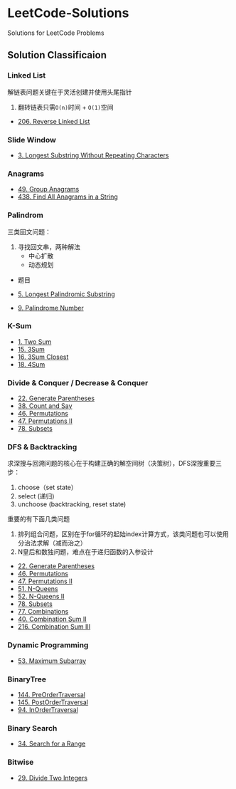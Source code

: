 # LeetCode-Solutions

Solutions for LeetCode Problems

##  Solution Classificaion

### Linked List

解链表问题关键在于灵活创建并使用头尾指针

1. 翻转链表只需`O(n)`时间 + `O(1)`空间

- [206. Reverse Linked List](https://leetcode.com/problems/reverse-linked-list/description/)

### Slide Window

- [3. Longest Substring Without Repeating Characters](https://leetcode.com/problems/longest-substring-without-repeating-characters/)

### Anagrams

- [49. Group Anagrams](https://leetcode.com/problems/group-anagrams/description/)
- [438. Find All Anagrams in a String](https://leetcode.com/problems/find-all-anagrams-in-a-string/description/)


### Palindrom

三类回文问题：

1. 寻找回文串，两种解法
    - 中心扩散
    - 动态规划

- 题目

- [5. Longest Palindromic Substring](https://leetcode.com/problems/longest-palindromic-substring/description/)
- [9. Palindrome Number](https://leetcode.com/problems/palindrome-number/description/)


### K-Sum

- [1. Two Sum](https://leetcode.com/problems/two-sum/description/)
- [15. 3Sum](https://leetcode.com/problems/3sum/description/)
- [16. 3Sum Closest](https://leetcode.com/problems/3sum-closest/description/)
- [18. 4Sum](https://leetcode.com/problems/4sum/description/)

### Divide & Conquer / Decrease & Conquer

- [22. Generate Parentheses](https://leetcode.com/problems/generate-parentheses/description/)
- [38. Count and Say](https://leetcode.com/problems/count-and-say/description/)
- [46. Permutations](https://leetcode.com/problems/permutations/description/)
- [47. Permutations II](https://leetcode.com/problems/permutations-ii/description/)
- [78. Subsets](https://leetcode.com/problems/subsets/description/)


### DFS & Backtracking

求深搜与回溯问题的核心在于构建正确的解空间树（决策树），DFS深搜重要三步：

1. choose（set state） 
2. select (递归)
3. unchoose (backtracking, reset state)

重要的有下面几类问题

1. 排列组合问题，区别在于for循环的起始index计算方式，该类问题也可以使用分治法求解（减而治之）
2. N皇后和数独问题，难点在于递归函数的入参设计


- [22. Generate Parentheses](https://leetcode.com/problems/generate-parentheses/description/)
- [46. Permutations](https://leetcode.com/problems/permutations/description/)
- [47. Permutations II](https://leetcode.com/problems/permutations-ii/description/)
- [51. N-Queens](https://leetcode.com/problems/n-queens/description/)
- [52. N-Queens II](https://leetcode.com/problems/n-queens-ii/)
- [78. Subsets](https://leetcode.com/problems/subsets/description/)
- [77. Combinations](https://leetcode.com/problems/combinations/description/)
- [40. Combination Sum II](https://leetcode.com/problems/combination-sum-ii/description/)
- [216. Combination Sum III](https://leetcode.com/problems/combination-sum-iii/description/)


### Dynamic Programming

- [53. Maximum Subarray](https://leetcode.com/problems/maximum-subarray/description/)


### BinaryTree

- [144. PreOrderTraversal](https://leetcode.com/problems/binary-tree-preorder-traversal/description/)
- [145. PostOrderTraversal](https://leetcode.com/problems/binary-tree-postorder-traversal/description/)
- [94. InOrderTraversal](https://leetcode.com/problems/binary-tree-inorder-traversal/description/)


### Binary Search

- [34. Search for a Range](https://leetcode.com/problems/search-for-a-range/description/)

### Bitwise

- [29. Divide Two Integers](https://leetcode.com/problems/divide-two-integers/submissions/1)